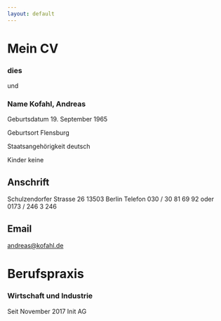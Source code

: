 ```yaml
---
layout: default
---
```


# Mein CV
### dies

und

### Name Kofahl, Andreas
Geburtsdatum 19. September 1965

Geburtsort Flensburg

Staatsangehörigkeit deutsch

Kinder keine

## Anschrift 
  Schulzendorfer Strasse 26
  13503 Berlin
Telefon 030 / 30 81 69 92 oder 0173 / 246 3 246
## Email 
  andreas@kofahl.de
# Berufspraxis
### Wirtschaft und Industrie
Seit November 2017 Init AG 
